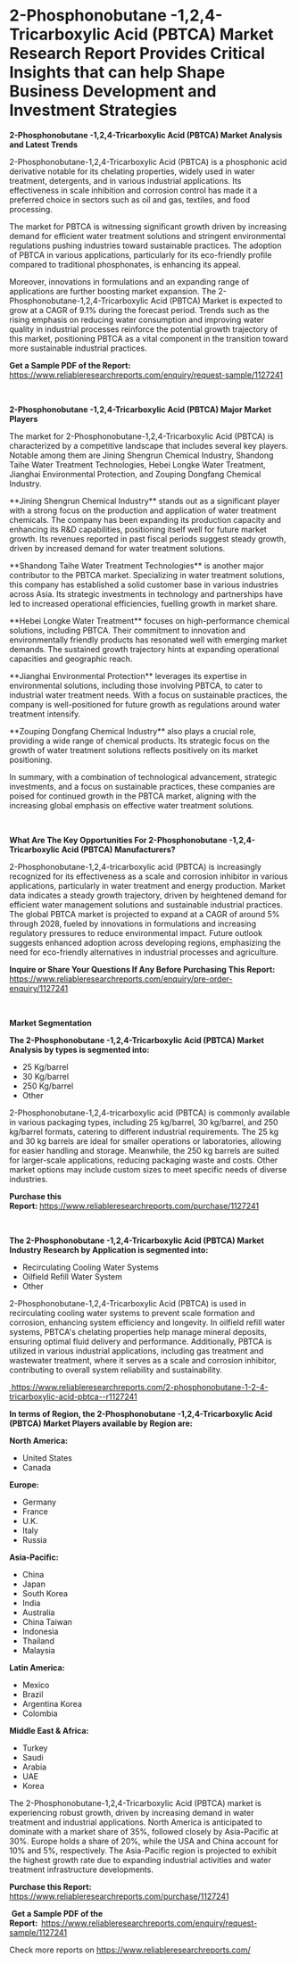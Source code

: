 <p><h1>2-Phosphonobutane -1,2,4-Tricarboxylic Acid (PBTCA) Market Research Report Provides Critical Insights that can help Shape Business Development and Investment Strategies</h1></p><p><strong>2-Phosphonobutane -1,2,4-Tricarboxylic Acid (PBTCA) Market Analysis and Latest Trends</strong></p>
<p><p>2-Phosphonobutane-1,2,4-Tricarboxylic Acid (PBTCA) is a phosphonic acid derivative notable for its chelating properties, widely used in water treatment, detergents, and in various industrial applications. Its effectiveness in scale inhibition and corrosion control has made it a preferred choice in sectors such as oil and gas, textiles, and food processing. </p><p>The market for PBTCA is witnessing significant growth driven by increasing demand for efficient water treatment solutions and stringent environmental regulations pushing industries toward sustainable practices. The adoption of PBTCA in various applications, particularly for its eco-friendly profile compared to traditional phosphonates, is enhancing its appeal. </p><p>Moreover, innovations in formulations and an expanding range of applications are further boosting market expansion. The 2-Phosphonobutane-1,2,4-Tricarboxylic Acid (PBTCA) Market is expected to grow at a CAGR of 9.1% during the forecast period. Trends such as the rising emphasis on reducing water consumption and improving water quality in industrial processes reinforce the potential growth trajectory of this market, positioning PBTCA as a vital component in the transition toward more sustainable industrial practices.</p></p>
<p><strong>Get a Sample PDF of the Report:&nbsp;</strong> <a href="https://www.reliableresearchreports.com/enquiry/request-sample/1127241?utm_campaign=3362&utm_medium=2&utm_source=Github&utm_content=ia&utm_term=30032025&utm_id=2-phosphonobutane-124-tricarboxylic-acid-pbtca">https://www.reliableresearchreports.com/enquiry/request-sample/1127241</a></p>
<p>&nbsp;</p>
<p><strong>2-Phosphonobutane -1,2,4-Tricarboxylic Acid (PBTCA) Major Market Players</strong></p>
<p><p>The market for 2-Phosphonobutane-1,2,4-Tricarboxylic Acid (PBTCA) is characterized by a competitive landscape that includes several key players. Notable among them are Jining Shengrun Chemical Industry, Shandong Taihe Water Treatment Technologies, Hebei Longke Water Treatment, Jianghai Environmental Protection, and Zouping Dongfang Chemical Industry.</p><p>**Jining Shengrun Chemical Industry** stands out as a significant player with a strong focus on the production and application of water treatment chemicals. The company has been expanding its production capacity and enhancing its R&D capabilities, positioning itself well for future market growth. Its revenues reported in past fiscal periods suggest steady growth, driven by increased demand for water treatment solutions.</p><p>**Shandong Taihe Water Treatment Technologies** is another major contributor to the PBTCA market. Specializing in water treatment solutions, this company has established a solid customer base in various industries across Asia. Its strategic investments in technology and partnerships have led to increased operational efficiencies, fuelling growth in market share.</p><p>**Hebei Longke Water Treatment** focuses on high-performance chemical solutions, including PBTCA. Their commitment to innovation and environmentally friendly products has resonated well with emerging market demands. The sustained growth trajectory hints at expanding operational capacities and geographic reach.</p><p>**Jianghai Environmental Protection** leverages its expertise in environmental solutions, including those involving PBTCA, to cater to industrial water treatment needs. With a focus on sustainable practices, the company is well-positioned for future growth as regulations around water treatment intensify.</p><p>**Zouping Dongfang Chemical Industry** also plays a crucial role, providing a wide range of chemical products. Its strategic focus on the growth of water treatment solutions reflects positively on its market positioning.</p><p>In summary, with a combination of technological advancement, strategic investments, and a focus on sustainable practices, these companies are poised for continued growth in the PBTCA market, aligning with the increasing global emphasis on effective water treatment solutions.</p></p>
<p>&nbsp;</p>
<p><strong>What Are The Key Opportunities For 2-Phosphonobutane -1,2,4-Tricarboxylic Acid (PBTCA) Manufacturers?</strong></p>
<p><p>2-Phosphonobutane-1,2,4-tricarboxylic acid (PBTCA) is increasingly recognized for its effectiveness as a scale and corrosion inhibitor in various applications, particularly in water treatment and energy production. Market data indicates a steady growth trajectory, driven by heightened demand for efficient water management solutions and sustainable industrial practices. The global PBTCA market is projected to expand at a CAGR of around 5% through 2028, fueled by innovations in formulations and increasing regulatory pressures to reduce environmental impact. Future outlook suggests enhanced adoption across developing regions, emphasizing the need for eco-friendly alternatives in industrial processes and agriculture.</p></p>
<p><strong>Inquire or Share Your Questions If Any Before Purchasing This Report:</strong> <a href="https://www.reliableresearchreports.com/enquiry/pre-order-enquiry/1127241?utm_campaign=3362&utm_medium=2&utm_source=Github&utm_content=ia&utm_term=30032025&utm_id=2-phosphonobutane-124-tricarboxylic-acid-pbtca">https://www.reliableresearchreports.com/enquiry/pre-order-enquiry/1127241</a></p>
<p>&nbsp;</p>
<p><strong>Market Segmentation</strong></p>
<p><strong>The 2-Phosphonobutane -1,2,4-Tricarboxylic Acid (PBTCA) Market Analysis by types is segmented into:</strong></p>
<p><ul><li>25 Kg/barrel</li><li>30 Kg/barrel</li><li>250 Kg/barrel</li><li>Other</li></ul></p>
<p><p>2-Phosphonobutane-1,2,4-tricarboxylic acid (PBTCA) is commonly available in various packaging types, including 25 kg/barrel, 30 kg/barrel, and 250 kg/barrel formats, catering to different industrial requirements. The 25 kg and 30 kg barrels are ideal for smaller operations or laboratories, allowing for easier handling and storage. Meanwhile, the 250 kg barrels are suited for larger-scale applications, reducing packaging waste and costs. Other market options may include custom sizes to meet specific needs of diverse industries.</p></p>
<p><strong>Purchase this Report:&nbsp;</strong><a href="https://www.reliableresearchreports.com/purchase/1127241?utm_campaign=3362&utm_medium=2&utm_source=Github&utm_content=ia&utm_term=30032025&utm_id=2-phosphonobutane-124-tricarboxylic-acid-pbtca">https://www.reliableresearchreports.com/purchase/1127241</a></p>
<p>&nbsp;</p>
<p><strong>The 2-Phosphonobutane -1,2,4-Tricarboxylic Acid (PBTCA) Market Industry Research by Application is segmented into:</strong></p>
<p><ul><li>Recirculating Cooling Water Systems</li><li>Oilfield Refill Water System</li><li>Other</li></ul></p>
<p><p>2-Phosphonobutane-1,2,4-Tricarboxylic Acid (PBTCA) is used in recirculating cooling water systems to prevent scale formation and corrosion, enhancing system efficiency and longevity. In oilfield refill water systems, PBTCA's chelating properties help manage mineral deposits, ensuring optimal fluid delivery and performance. Additionally, PBTCA is utilized in various industrial applications, including gas treatment and wastewater treatment, where it serves as a scale and corrosion inhibitor, contributing to overall system reliability and sustainability.</p></p>
<p><a href="https://www.reliableresearchreports.com/2-phosphonobutane-1-2-4-tricarboxylic-acid-pbtca--r1127241?utm_campaign=3362&utm_medium=2&utm_source=Github&utm_content=ia&utm_term=30032025&utm_id=2-phosphonobutane-124-tricarboxylic-acid-pbtca">&nbsp;https://www.reliableresearchreports.com/2-phosphonobutane-1-2-4-tricarboxylic-acid-pbtca--r1127241</a></p>
<p><strong>In terms of Region, the 2-Phosphonobutane -1,2,4-Tricarboxylic Acid (PBTCA) Market Players available by Region are:</strong></p>
<p>
    <p> <strong> North America: </strong>
        <ul>
            <li>United States</li>
            <li>Canada</li>
        </ul>
        </p> 
    <p> <strong> Europe: </strong>
        <ul>
            <li>Germany</li>
            <li>France</li>
            <li>U.K.</li>
            <li>Italy</li>
            <li>Russia</li>
        </ul>
        </p> 
    <p> <strong> Asia-Pacific: </strong>
        <ul>
            <li>China</li>
            <li>Japan</li>
            <li>South Korea</li>
            <li>India</li>
            <li>Australia</li>
            <li>China Taiwan</li>
            <li>Indonesia</li>
            <li>Thailand</li>
            <li>Malaysia</li>
        </ul>
        </p> 
    <p> <strong> Latin America: </strong>
        <ul>
            <li>Mexico</li>
            <li>Brazil</li>
            <li>Argentina Korea</li>
            <li>Colombia</li>
        </ul>
        </p> 
    <p> <strong> Middle East & Africa: </strong>
        <ul>
            <li>Turkey</li>
            <li>Saudi</li>
            <li>Arabia</li>
            <li>UAE</li>
            <li>Korea</li>
        </ul>
    </p>
    </p>
<p><p>The 2-Phosphonobutane-1,2,4-Tricarboxylic Acid (PBTCA) market is experiencing robust growth, driven by increasing demand in water treatment and industrial applications. North America is anticipated to dominate with a market share of 35%, followed closely by Asia-Pacific at 30%. Europe holds a share of 20%, while the USA and China account for 10% and 5%, respectively. The Asia-Pacific region is projected to exhibit the highest growth rate due to expanding industrial activities and water treatment infrastructure developments.</p></p>
<p><strong>Purchase this Report: </strong><a href="https://www.reliableresearchreports.com/purchase/1127241?utm_campaign=3362&utm_medium=2&utm_source=Github&utm_content=ia&utm_term=30032025&utm_id=2-phosphonobutane-124-tricarboxylic-acid-pbtca">https://www.reliableresearchreports.com/purchase/1127241</a></p>
<p>&nbsp;<strong>Get a Sample PDF of the Report:&nbsp;&nbsp;</strong><a href="https://www.reliableresearchreports.com/enquiry/request-sample/1127241?utm_campaign=3362&utm_medium=2&utm_source=Github&utm_content=ia&utm_term=30032025&utm_id=2-phosphonobutane-124-tricarboxylic-acid-pbtca">https://www.reliableresearchreports.com/enquiry/request-sample/1127241</a></p>
<p><strong></strong></p>
<p>Check more reports on <a href="https://www.reliableresearchreports.com/?utm_campaign=3362&utm_medium=2&utm_source=Github&utm_content=ia&utm_term=30032025&utm_id=2-phosphonobutane-124-tricarboxylic-acid-pbtca">https://www.reliableresearchreports.com/</a></p>